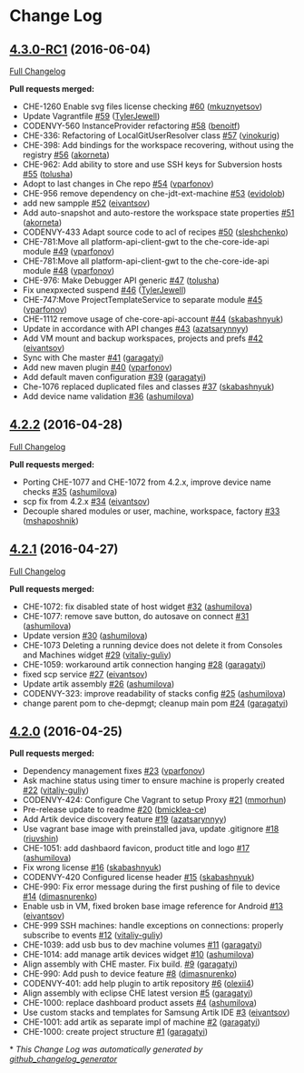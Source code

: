 # Change Log

## [4.3.0-RC1](https://github.com/codenvy/artik-ide/tree/4.3.0-RC1) (2016-06-04)
[Full Changelog](https://github.com/codenvy/artik-ide/compare/4.2.2...4.3.0-RC1)

**Pull requests merged:**

- CHE-1260 Enable svg files license checking [\#60](https://github.com/codenvy/artik-ide/pull/60) ([mkuznyetsov](https://github.com/mkuznyetsov))
- Update Vagrantfile [\#59](https://github.com/codenvy/artik-ide/pull/59) ([TylerJewell](https://github.com/TylerJewell))
- CODENVY-560 InstanceProvider refactoring [\#58](https://github.com/codenvy/artik-ide/pull/58) ([benoitf](https://github.com/benoitf))
- CHE-336: Refactoring of LocalGitUserResolver class [\#57](https://github.com/codenvy/artik-ide/pull/57) ([vinokurig](https://github.com/vinokurig))
- CHE-398: Add bindings for the workspace recovering,  without using the registry [\#56](https://github.com/codenvy/artik-ide/pull/56) ([akorneta](https://github.com/akorneta))
- CHE-962: Add ability to store and use SSH keys for Subversion hosts [\#55](https://github.com/codenvy/artik-ide/pull/55) ([tolusha](https://github.com/tolusha))
- Adopt to last changes in Che repo [\#54](https://github.com/codenvy/artik-ide/pull/54) ([vparfonov](https://github.com/vparfonov))
- CHE-956 remove dependency on che-jdt-ext-machine [\#53](https://github.com/codenvy/artik-ide/pull/53) ([evidolob](https://github.com/evidolob))
- add new sampple [\#52](https://github.com/codenvy/artik-ide/pull/52) ([eivantsov](https://github.com/eivantsov))
- Add auto-snapshot and auto-restore the workspace state properties [\#51](https://github.com/codenvy/artik-ide/pull/51) ([akorneta](https://github.com/akorneta))
- CODENVY-433 Adapt source code to acl of recipes [\#50](https://github.com/codenvy/artik-ide/pull/50) ([sleshchenko](https://github.com/sleshchenko))
- CHE-781:Move all platform-api-client-gwt to the che-core-ide-api module [\#49](https://github.com/codenvy/artik-ide/pull/49) ([vparfonov](https://github.com/vparfonov))
- CHE-781:Move all platform-api-client-gwt to the che-core-ide-api module [\#48](https://github.com/codenvy/artik-ide/pull/48) ([vparfonov](https://github.com/vparfonov))
- CHE-976: Make Debugger API generic [\#47](https://github.com/codenvy/artik-ide/pull/47) ([tolusha](https://github.com/tolusha))
- Fix unexpxected suspend [\#46](https://github.com/codenvy/artik-ide/pull/46) ([TylerJewell](https://github.com/TylerJewell))
- CHE-747:Move ProjectTemplateService to separate module [\#45](https://github.com/codenvy/artik-ide/pull/45) ([vparfonov](https://github.com/vparfonov))
- CHE-1112 remove usage of  che-core-api-account [\#44](https://github.com/codenvy/artik-ide/pull/44) ([skabashnyuk](https://github.com/skabashnyuk))
- Update in accordance with API changes [\#43](https://github.com/codenvy/artik-ide/pull/43) ([azatsarynnyy](https://github.com/azatsarynnyy))
- Add VM mount and backup workspaces, projects and prefs [\#42](https://github.com/codenvy/artik-ide/pull/42) ([eivantsov](https://github.com/eivantsov))
- Sync with Che master [\#41](https://github.com/codenvy/artik-ide/pull/41) ([garagatyi](https://github.com/garagatyi))
- Add new maven plugin [\#40](https://github.com/codenvy/artik-ide/pull/40) ([vparfonov](https://github.com/vparfonov))
- Add default maven configuration [\#39](https://github.com/codenvy/artik-ide/pull/39) ([garagatyi](https://github.com/garagatyi))
- Che-1076 replaced duplicated files and classes [\#37](https://github.com/codenvy/artik-ide/pull/37) ([skabashnyuk](https://github.com/skabashnyuk))
- Add device name validation [\#36](https://github.com/codenvy/artik-ide/pull/36) ([ashumilova](https://github.com/ashumilova))

## [4.2.2](https://github.com/codenvy/artik-ide/tree/4.2.2) (2016-04-28)
[Full Changelog](https://github.com/codenvy/artik-ide/compare/4.2.1...4.2.2)

**Pull requests merged:**

- Porting CHE-1077 and CHE-1072 from 4.2.x, improve device name checks [\#35](https://github.com/codenvy/artik-ide/pull/35) ([ashumilova](https://github.com/ashumilova))
- scp fix from 4.2.x [\#34](https://github.com/codenvy/artik-ide/pull/34) ([eivantsov](https://github.com/eivantsov))
- Decouple shared modules or user, machine, workspace, factory [\#33](https://github.com/codenvy/artik-ide/pull/33) ([mshaposhnik](https://github.com/mshaposhnik))

## [4.2.1](https://github.com/codenvy/artik-ide/tree/4.2.1) (2016-04-27)
[Full Changelog](https://github.com/codenvy/artik-ide/compare/4.2.0...4.2.1)

**Pull requests merged:**

- CHE-1072: fix disabled state of host widget [\#32](https://github.com/codenvy/artik-ide/pull/32) ([ashumilova](https://github.com/ashumilova))
- CHE-1077: remove save button, do autosave on connect [\#31](https://github.com/codenvy/artik-ide/pull/31) ([ashumilova](https://github.com/ashumilova))
- Update version [\#30](https://github.com/codenvy/artik-ide/pull/30) ([ashumilova](https://github.com/ashumilova))
- CHE-1073 Deleting a running device does not delete it from Consoles and Machines widget [\#29](https://github.com/codenvy/artik-ide/pull/29) ([vitaliy-guliy](https://github.com/vitaliy-guliy))
- CHE-1059: workaround artik connection hanging [\#28](https://github.com/codenvy/artik-ide/pull/28) ([garagatyi](https://github.com/garagatyi))
- fixed scp service [\#27](https://github.com/codenvy/artik-ide/pull/27) ([eivantsov](https://github.com/eivantsov))
- Update artik assembly [\#26](https://github.com/codenvy/artik-ide/pull/26) ([ashumilova](https://github.com/ashumilova))
- CODENVY-323: improve readability of stacks config [\#25](https://github.com/codenvy/artik-ide/pull/25) ([ashumilova](https://github.com/ashumilova))
- change parent pom to che-depmgt; cleanup main pom [\#24](https://github.com/codenvy/artik-ide/pull/24) ([garagatyi](https://github.com/garagatyi))

## [4.2.0](https://github.com/codenvy/artik-ide/tree/4.2.0) (2016-04-25)
**Pull requests merged:**

- Dependency management fixes [\#23](https://github.com/codenvy/artik-ide/pull/23) ([vparfonov](https://github.com/vparfonov))
- Ask machine status using timer to ensure machine is properly created [\#22](https://github.com/codenvy/artik-ide/pull/22) ([vitaliy-guliy](https://github.com/vitaliy-guliy))
- CODENVY-424: Configure Che Vagrant to setup Proxy [\#21](https://github.com/codenvy/artik-ide/pull/21) ([mmorhun](https://github.com/mmorhun))
- Pre-release update to readme [\#20](https://github.com/codenvy/artik-ide/pull/20) ([bmicklea-ce](https://github.com/bmicklea-ce))
- Add Artik device discovery feature [\#19](https://github.com/codenvy/artik-ide/pull/19) ([azatsarynnyy](https://github.com/azatsarynnyy))
- Use vagrant base image with preinstalled java, update .gitignore [\#18](https://github.com/codenvy/artik-ide/pull/18) ([riuvshin](https://github.com/riuvshin))
- CHE-1051: add dashbaord favicon, product title and logo [\#17](https://github.com/codenvy/artik-ide/pull/17) ([ashumilova](https://github.com/ashumilova))
- Fix wrong license [\#16](https://github.com/codenvy/artik-ide/pull/16) ([skabashnyuk](https://github.com/skabashnyuk))
- CODENVY-420 Configured license header [\#15](https://github.com/codenvy/artik-ide/pull/15) ([skabashnyuk](https://github.com/skabashnyuk))
- CHE-990: Fix error message during the first pushing of file to device [\#14](https://github.com/codenvy/artik-ide/pull/14) ([dimasnurenko](https://github.com/dimasnurenko))
- Enable usb in VM, fixed broken base image reference for Android [\#13](https://github.com/codenvy/artik-ide/pull/13) ([eivantsov](https://github.com/eivantsov))
- CHE-999 SSH machines: handle exceptions on connections: properly subscribe to events [\#12](https://github.com/codenvy/artik-ide/pull/12) ([vitaliy-guliy](https://github.com/vitaliy-guliy))
- CHE-1039: add usb bus to dev machine volumes [\#11](https://github.com/codenvy/artik-ide/pull/11) ([garagatyi](https://github.com/garagatyi))
- CHE-1014: add manage artik devices widget [\#10](https://github.com/codenvy/artik-ide/pull/10) ([ashumilova](https://github.com/ashumilova))
- Align assembly with CHE master. Fix build. [\#9](https://github.com/codenvy/artik-ide/pull/9) ([garagatyi](https://github.com/garagatyi))
- CHE-990: Add push to device feature [\#8](https://github.com/codenvy/artik-ide/pull/8) ([dimasnurenko](https://github.com/dimasnurenko))
- CODENVY-401: add help plugin to artik repository [\#6](https://github.com/codenvy/artik-ide/pull/6) ([olexii4](https://github.com/olexii4))
- Align assembly with eclipse CHE latest version [\#5](https://github.com/codenvy/artik-ide/pull/5) ([garagatyi](https://github.com/garagatyi))
- CHE-1000: replace dashboard product assets [\#4](https://github.com/codenvy/artik-ide/pull/4) ([ashumilova](https://github.com/ashumilova))
- Use custom stacks and templates for Samsung Artik IDE [\#3](https://github.com/codenvy/artik-ide/pull/3) ([eivantsov](https://github.com/eivantsov))
- CHE-1001: add artik as separate impl of machine [\#2](https://github.com/codenvy/artik-ide/pull/2) ([garagatyi](https://github.com/garagatyi))
- CHE-1000: create project structure [\#1](https://github.com/codenvy/artik-ide/pull/1) ([garagatyi](https://github.com/garagatyi))



\* *This Change Log was automatically generated by [github_changelog_generator](https://github.com/skywinder/Github-Changelog-Generator)*